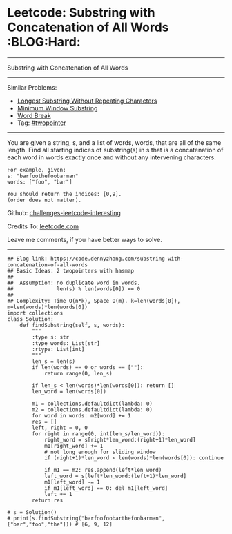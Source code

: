 # Leetcode: Substring with Concatenation of All Words     :BLOG:Hard:


---

Substring with Concatenation of All Words  

---

Similar Problems:  
-   [Longest Substring Without Repeating Characters](https://code.dennyzhang.com/longest-substring-without-repeating-characters)
-   [Minimum Window Substring](https://code.dennyzhang.com/minimum-window-substring)
-   [Word Break](https://code.dennyzhang.com/word-break)
-   Tag: [#twopointer](https://code.dennyzhang.comy/tag/twopointer)

---

You are given a string, s, and a list of words, words, that are all of the same length. Find all starting indices of substring(s) in s that is a concatenation of each word in words exactly once and without any intervening characters.  

    For example, given:
    s: "barfoothefoobarman"
    words: ["foo", "bar"]
    
    You should return the indices: [0,9].
    (order does not matter).

Github: [challenges-leetcode-interesting](https://github.com/DennyZhang/challenges-leetcode-interesting/tree/master/substring-with-concatenation-of-all-words)  

Credits To: [leetcode.com](https://leetcode.com/problems/substring-with-concatenation-of-all-words/description/)  

Leave me comments, if you have better ways to solve.  

---

    ## Blog link: https://code.dennyzhang.com/substring-with-concatenation-of-all-words
    ## Basic Ideas: 2 twopointers with hasmap
    ##
    ##  Assumption: no duplicate word in words. 
    ##              len(s) % len(words[0]) == 0
    ##
    ## Complexity: Time O(n*k), Space O(m). k=len(words[0]), m=len(words)*len(words[0])
    import collections
    class Solution:
        def findSubstring(self, s, words):
            """
            :type s: str
            :type words: List[str]
            :rtype: List[int]
            """
            len_s = len(s)
            if len(words) == 0 or words == [""]:
                return range(0, len_s)
    
            if len_s < len(words)*len(words[0]): return []
            len_word = len(words[0])
    
            m1 = collections.defaultdict(lambda: 0)
            m2 = collections.defaultdict(lambda: 0)
            for word in words: m2[word] += 1
            res = []
            left, right = 0, 0
            for right in range(0, int(len_s/len_word)):
                right_word = s[right*len_word:(right+1)*len_word]
                m1[right_word] += 1
                # not long enough for sliding window
                if (right+1)*len_word < len(words)*len(words[0]): continue
    
                if m1 == m2: res.append(left*len_word)
                left_word = s[left*len_word:(left+1)*len_word]
                m1[left_word] -= 1
                if m1[left_word] == 0: del m1[left_word]
                left += 1
            return res
    
    # s = Solution()
    # print(s.findSubstring("barfoofoobarthefoobarman", ["bar","foo","the"])) # [6, 9, 12]